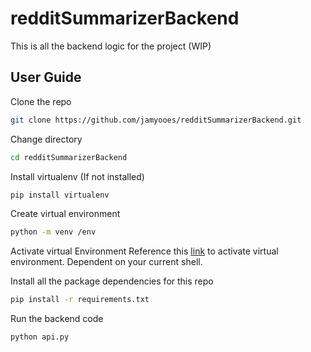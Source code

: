 ﻿# redditSummarizerBackend
This is all the backend logic for the project
(WIP)

## User Guide
Clone the repo
```bash
git clone https://github.com/jamyooes/redditSummarizerBackend.git
```

Change directory 
```bash
cd redditSummarizerBackend
```

Install virtualenv (If not installed)
```bash
pip install virtualenv
```

Create virtual environment
```bash
python -m venv /env
```

Activate virtual Environment
Reference this [link](https://docs.python.org/3/library/venv.html#how-venvs-work) to activate virtual environment. Dependent on your current shell.

Install all the package dependencies for this repo
```bash
pip install -r requirements.txt
```

Run the backend code
```bash
python api.py
```